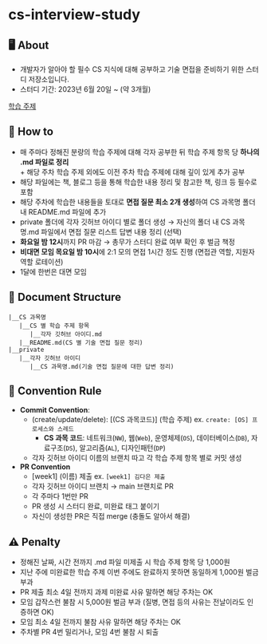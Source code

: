 # cs-interview-study

## 🖥️ About

- 개발자가 알아야 할 필수 CS 지식에 대해 공부하고 기술 면접을 준비하기 위한 스터디 저장소입니다.
- 스터디 기간: 2023년 6월 20일 ~ (약 3개월)

[학습 주제](https://github.com/jkde7721/cs-interview-study/wiki/%ED%95%99%EC%8A%B5-%EC%A3%BC%EC%A0%9C)

## 📝 How to

- 매 주마다 정해진 분량의 학습 주제에 대해 각자 공부한 뒤 학습 주제 항목 당 **하나의 .md 파일로 정리**
  <br/>\+ 해당 주차 학습 주제 외에도 이전 주차 학습 주제에 대해 깊이 있게 추가 공부
- 해당 파일에는 책, 블로그 등을 통해 학습한 내용 정리 및 참고한 책, 링크 등 필수로 포함
- 해당 주차에 학습한 내용들을 토대로 **면접 질문 최소 2개 생성**하여 CS 과목명 폴더 내 README.md 파일에 추가
- private 폴더에 각자 깃허브 아이디 별로 폴더 생성 → 자신의 폴더 내 CS 과목명.md 파일에서 면접 질문 리스트 답변 내용 정리 (선택)
- **화요일 밤 12시**까지 PR 마감 → 총무가 스터디 완료 여부 확인 후 벌금 책정
- **비대면 모임 목요일 밤 10시**에 2:1 모의 면접 1시간 정도 진행 (면접관 역할, 지원자 역할 로테이션)
- 1달에 한번은 대면 모임

## 📁 Document Structure

```
|__CS 과목명
   |__CS 별 학습 주제 항목
      |__각자 깃허브 아이디.md
   |__README.md(CS 별 기술 면접 질문 정리)
|__private
   |__각자 깃허브 아이디
      |__CS 과목명.md(기술 면접 질문에 대한 답변 정리)
```

## 📢 Convention Rule

- **Commit Convention**:
  - (create/update/delete): [(CS 과목코드)] (학습 주제) ex. `create: [OS] 프로세스와 스레드`
    - **CS 과목 코드**: 네트워크(`NW`), 웹(`Web`), 운영체제(`OS`), 데이터베이스(`DB`), 자료구조(`DS`), 알고리즘(`AL`), 디자인패턴(`DP`)
  - 각자 깃허브 아이디 이름의 브랜치 따고 각 학습 주제 항목 별로 커밋 생성
- **PR Convention**
  - [week1] (이름) 제출 ex. `[week1] 김다은 제출`
  - 각자 깃허브 아이디 브랜치 → main 브랜치로 PR
  - 각 주마다 1번만 PR
  - PR 생성 시 스터디 완료, 미완료 태그 붙이기
  - 자신이 생성한 PR은 직접 merge (충돌도 알아서 해결)

## ⚠️ Penalty

- 정해진 날짜, 시간 전까지 .md 파일 미제출 시 학습 주제 항목 당 1,000원
- 지난 주에 미완료한 학습 주제 이번 주에도 완료하지 못하면 동일하게 1,000원 벌금 부과
- PR 제출 최소 4일 전까지 과제 미완료 사유 말하면 해당 주차는 OK
- 모임 갑작스런 불참 시 5,000원 벌금 부과 (질병, 면접 등의 사유는 전날이라도 인증하면 OK)
- 모임 최소 4일 전까지 불참 사유 말하면 해당 주차는 OK
- 주차별 PR 4번 밀리거나, 모임 4번 불참 시 퇴출
